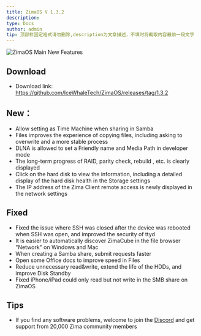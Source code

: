 ```yaml
---
title: ZimaOS V 1.3.2
description: 
type: Docs
author: admin
tip: 顶部栏固定格式请勿删除,description为文章描述，不填时将截取内容最前一段文字
---
```

![ZimaOS Main New Features](https://manage.icewhale.io/api/static/docs/1739443346582_image.png)


## Download
* Download link: https://github.com/IceWhaleTech/ZimaOS/releases/tag/1.3.2

## New：
* Allow setting as Time Machine when sharing in Samba
* Files improves the experience of copying files, including asking to overwrite and a more stable process
* DLNA is allowed to set a Friendly name and Media Path in developer mode
* The long-term progress of RAID, parity check, rebuild , etc. is clearly displayed
* Click on the hard disk to view the information, including a detailed display of the hard disk health in the Storage settings
* The IP address of the Zima Client remote access is newly displayed in the network settings


## Fixed
* Fixed the issue where SSH was closed after the device was rebooted when SSH was open, and improved the security of ttyd
* It is easier to automatically discover ZimaCube in the file browser "Network" on Windows and Mac
* When creating a Samba share, submit requests faster
* Open some Office docs to improve speed in Files
* Reduce unnecessary read&write, extend the life of the HDDs, and improve Disk Standby
* Fixed iPhone/iPad could only read but not write in the SMB share on ZimaOS
## Tips
- If you find any software problems, welcome to join the [Discord](https://zimaboard.com/discord) and get support from 20,000 Zima community members
